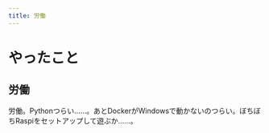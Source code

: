 ```yaml
---
title: 労働
---
```


# やったこと

## 労働

労働。Pythonつらい……。あとDockerがWindowsで動かないのつらい。ぼちぼちRaspiをセットアップして遊ぶか……。
